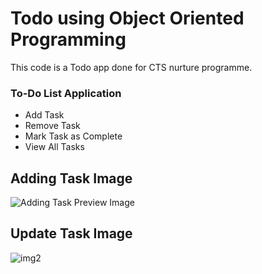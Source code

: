 # Todo using Object Oriented Programming

This code is a Todo app done for CTS nurture programme.

### To-Do List Application

- Add Task
- Remove Task
- Mark Task as Complete
- View All Tasks
  
## Adding Task Image
![Adding Task Preview Image](https://github.com/Deepu2614/CTS-Python_week_2/assets/97432229/a455c081-9c6a-4bcc-a39c-117e5285cc6d)

## Update Task Image
![img2](https://github.com/Deepu2614/CTS-Python_week_2/assets/97432229/8cd57610-07fb-48f2-8d40-ec2bce761634)
